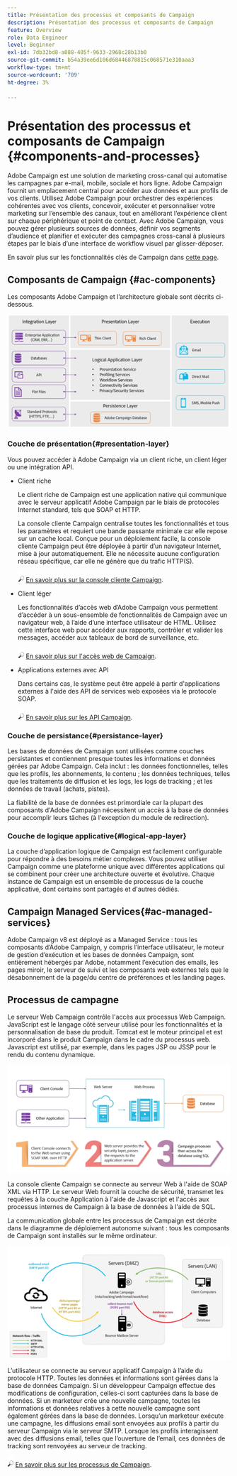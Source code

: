 ```yaml
---
title: Présentation des processus et composants de Campaign
description: Présentation des processus et composants de Campaign
feature: Overview
role: Data Engineer
level: Beginner
exl-id: 7db32bd8-a088-405f-9633-2968c28b13b0
source-git-commit: b54a39ee6d106d68446878815c068571e310aaa3
workflow-type: tm+mt
source-wordcount: '709'
ht-degree: 3%

---
```


# Présentation des processus et composants de Campaign {#components-and-processes}

Adobe Campaign est une solution de marketing cross-canal qui automatise les campagnes par e-mail, mobile, sociale et hors ligne. Adobe Campaign fournit un emplacement central pour accéder aux données et aux profils de vos clients. Utilisez Adobe Campaign pour orchestrer des expériences cohérentes avec vos clients, concevoir, exécuter et personnaliser votre marketing sur l’ensemble des canaux, tout en améliorant l’expérience client sur chaque périphérique et point de contact. Avec Adobe Campaign, vous pouvez gérer plusieurs sources de données, définir vos segments d’audience et planifier et exécuter des campagnes cross-canal à plusieurs étapes par le biais d’une interface de workflow visuel par glisser-déposer.

En savoir plus sur les fonctionnalités clés de Campaign dans [cette page](../start/get-started.md).

## Composants de Campaign {#ac-components}

Les composants Adobe Campaign et l’architecture globale sont décrits ci-dessous.

![](assets/ac-components.png)

### Couche de présentation{#presentation-layer}

Vous pouvez accéder à Adobe Campaign via un client riche, un client léger ou une intégration API.

* Client riche

   Le client riche de Campaign est une application native qui communique avec le serveur applicatif Adobe Campaign par le biais de protocoles Internet standard, tels que SOAP et HTTP.

   La console cliente Campaign centralise toutes les fonctionnalités et tous les paramètres et requiert une bande passante minimale car elle repose sur un cache local. Conçue pour un déploiement facile, la console cliente Campaign peut être déployée à partir d’un navigateur Internet, mise à jour automatiquement. Elle ne nécessite aucune configuration réseau spécifique, car elle ne génère que du trafic HTTP(S).

   ![](../assets/do-not-localize/glass.png) [En savoir plus sur la console cliente Campaign](../start/connect.md).

* Client léger

   Les fonctionnalités d’accès web d’Adobe Campaign vous permettent d’accéder à un sous-ensemble de fonctionnalités de Campaign avec un navigateur web, à l’aide d’une interface utilisateur de HTML. Utilisez cette interface web pour accéder aux rapports, contrôler et valider les messages, accéder aux tableaux de bord de surveillance, etc.

   ![](../assets/do-not-localize/glass.png) [En savoir plus sur l&#39;accès web de Campaign](../start/connect.md).

* Applications externes avec API

   Dans certains cas, le système peut être appelé à partir d&#39;applications externes à l&#39;aide des API de services web exposées via le protocole SOAP.

   ![](../assets/do-not-localize/glass.png) [En savoir plus sur les API Campaign](../dev/api.md).

### Couche de persistance{#persistance-layer}

Les bases de données de Campaign sont utilisées comme couches persistantes et contiennent presque toutes les informations et données gérées par Adobe Campaign. Cela inclut : les données fonctionnelles, telles que les profils, les abonnements, le contenu ; les données techniques, telles que les traitements de diffusion et les logs, les logs de tracking ; et les données de travail (achats, pistes).

La fiabilité de la base de données est primordiale car la plupart des composants d&#39;Adobe Campaign nécessitent un accès à la base de données pour accomplir leurs tâches (à l&#39;exception du module de redirection).

### Couche de logique applicative{#logical-app-layer}

La couche d’application logique de Campaign est facilement configurable pour répondre à des besoins métier complexes. Vous pouvez utiliser Campaign comme une plateforme unique avec différentes applications qui se combinent pour créer une architecture ouverte et évolutive. Chaque instance de Campaign est un ensemble de processus de la couche applicative, dont certains sont partagés et d&#39;autres dédiés.

## Campaign Managed Services{#ac-managed-services}

Adobe Campaign v8 est déployé as a Managed Service : tous les composants d’Adobe Campaign, y compris l’interface utilisateur, le moteur de gestion d’exécution et les bases de données Campaign, sont entièrement hébergés par Adobe, notamment l’exécution des emails, les pages miroir, le serveur de suivi et les composants web externes tels que le désabonnement de la page/du centre de préférences et les landing pages.

## Processus de campagne

Le serveur Web Campaign contrôle l&#39;accès aux processus Web Campaign. JavaScript est le langage côté serveur utilisé pour les fonctionnalités et la personnalisation de base du produit. Tomcat est le moteur principal et est incorporé dans le produit Campaign dans le cadre du processus web. Javascript est utilisé, par exemple, dans les pages JSP ou JSSP pour le rendu du contenu dynamique.

![](assets/ac-processes.png)

La console cliente Campaign se connecte au serveur Web à l&#39;aide de SOAP XML via HTTP. Le serveur Web fournit la couche de sécurité, transmet les requêtes à la couche Application à l&#39;aide de Javascript et l&#39;accès aux processus internes de Campaign à la base de données à l&#39;aide de SQL.

La communication globale entre les processus de Campaign est décrite dans le diagramme de déploiement autonome suivant : tous les composants de Campaign sont installés sur le même ordinateur.

![](assets/ac-standalone.png)

L’utilisateur se connecte au serveur applicatif Campaign à l’aide du protocole HTTP. Toutes les données et informations sont gérées dans la base de données Campaign. Si un développeur Campaign effectue des modifications de configuration, celles-ci sont capturées dans la base de données. Si un marketeur crée une nouvelle campagne, toutes les informations et données relatives à cette nouvelle campagne sont également gérées dans la base de données. Lorsqu’un marketeur exécute une campagne, les diffusions email sont envoyées aux profils à partir du serveur Campaign via le serveur SMTP. Lorsque les profils interagissent avec des diffusions email, telles que l’ouverture de l’email, ces données de tracking sont renvoyées au serveur de tracking.

![](../assets/do-not-localize/glass.png) [En savoir plus sur les processus de Campaign](../dev/general-architecture.md#dev-env).
